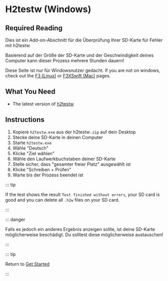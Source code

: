 # H2testw (Windows)

## Required Reading

Dies ist ein Add-on-Abschnitt für die Überprüfung Ihrer SD-Karte für Fehler mit h2testw.

Basierend auf der Größe der SD-Karte und der Geschwindigkeit deines Computer kann dieser Prozess mehrere Stunden dauern!

Diese Seite ist nur für Windowsnutzer gedacht. If you are not on windows, check out the [F3 (Linux)](f3-\(linux\)) or [F3XSwift (Mac)](f3xswift-\(mac\)) pages.

## What You Need

- The latest version of [h2testw](https://www.heise.de/ct/Redaktion/bo/downloads/h2testw_1.4.zip)

## Instructions

1. Kopiere `h2testw.exe` aus der h2testw`.zip` auf dein Desktop
2. Stecke deine SD-Karte in deinen Computer
3. Starte `h2testw.exe`
4. Wähle "Deutsch"
5. Klicke "Ziel wählen"
6. Wähle den Laufwerkbuchstaben deiner SD-Karte
7. Stelle sicher, dass "gesamter freier Platz" ausgewählt ist
8. Klicke "Schreiben + Prüfen"
9. Warte bis der Prozess beendet ist

::: tip

If the test shows the result `Test finished without errors`, your SD card is good and you can delete all `.h2w` files on your SD card.

:::

::: danger

Falls es jedoch ein anderes Ergebnis anzeigen sollte, ist deine SD-Karte möglicherweise beschädigt. Du solltest diese möglicherweise austauschen!

:::

::: tip

Return to [Get Started](get-started)

:::
